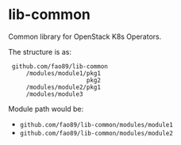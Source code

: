 # lib-common

Common library for OpenStack K8s Operators.

The structure is as:
~~~
 github.com/fao89/lib-common
     /modules/module1/pkg1
                      pkg2
     /modules/module2/pkg1
     /modules/module3
~~~

Module path would be:
 * `github.com/fao89/lib-common/modules/module1`
 * `github.com/fao89/lib-common/modules/module2`
